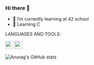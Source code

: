 ### Hi there 👋

- 🌱 I’m currently learning at 42 school
- 💬 Learning C
 
 LANGUAGES AND TOOLS:

<img width="25px" src="https://cdn.jsdelivr.net/gh/devicons/devicon/icons/vscode/vscode-original.svg" /> <img width="25px" src="https://cdn.jsdelivr.net/gh/devicons/devicon/icons/c/c-original.svg" />

![Anurag's GitHub stats](https://github-readme-stats.vercel.app/api?username=tdelgran&show_icons=true&theme=merko)
